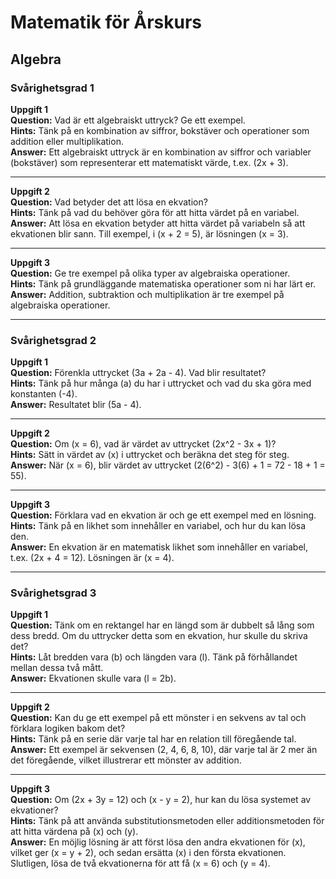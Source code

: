 # Matematik för Årskurs 
## Algebra

### Svårighetsgrad 1

**Uppgift 1**  
**Question:** Vad är ett algebraiskt uttryck? Ge ett exempel.  
**Hints:** Tänk på en kombination av siffror, bokstäver och operationer som addition eller multiplikation.  
**Answer:** Ett algebraiskt uttryck är en kombination av siffror och variabler (bokstäver) som representerar ett matematiskt värde, t.ex. \(2x + 3\).

---

**Uppgift 2**  
**Question:** Vad betyder det att lösa en ekvation?  
**Hints:** Tänk på vad du behöver göra för att hitta värdet på en variabel.  
**Answer:** Att lösa en ekvation betyder att hitta värdet på variabeln så att ekvationen blir sann. Till exempel, i \(x + 2 = 5\), är lösningen \(x = 3\).

---

**Uppgift 3**  
**Question:** Ge tre exempel på olika typer av algebraiska operationer.  
**Hints:** Tänk på grundläggande matematiska operationer som ni har lärt er.  
**Answer:** Addition, subtraktion och multiplikation är tre exempel på algebraiska operationer.

---

### Svårighetsgrad 2

**Uppgift 1**  
**Question:** Förenkla uttrycket \(3a + 2a - 4\). Vad blir resultatet?  
**Hints:** Tänk på hur många \(a\) du har i uttrycket och vad du ska göra med konstanten \(-4\).  
**Answer:** Resultatet blir \(5a - 4\).

---

**Uppgift 2**  
**Question:** Om \(x = 6\), vad är värdet av uttrycket \(2x^2 - 3x + 1\)?  
**Hints:** Sätt in värdet av \(x\) i uttrycket och beräkna det steg för steg.  
**Answer:** När \(x = 6\), blir värdet av uttrycket \(2(6^2) - 3(6) + 1 = 72 - 18 + 1 = 55\).

---

**Uppgift 3**  
**Question:** Förklara vad en ekvation är och ge ett exempel med en lösning.  
**Hints:** Tänk på en likhet som innehåller en variabel, och hur du kan lösa den.  
**Answer:** En ekvation är en matematisk likhet som innehåller en variabel, t.ex. \(2x + 4 = 12\). Lösningen är \(x = 4\).

---

### Svårighetsgrad 3

**Uppgift 1**  
**Question:** Tänk om en rektangel har en längd som är dubbelt så lång som dess bredd. Om du uttrycker detta som en ekvation, hur skulle du skriva det?  
**Hints:** Låt bredden vara \(b\) och längden vara \(l\). Tänk på förhållandet mellan dessa två mått.  
**Answer:** Ekvationen skulle vara \(l = 2b\).

---

**Uppgift 2**  
**Question:** Kan du ge ett exempel på ett mönster i en sekvens av tal och förklara logiken bakom det?  
**Hints:** Tänk på en serie där varje tal har en relation till föregående tal.  
**Answer:** Ett exempel är sekvensen \(2, 4, 6, 8, 10\), där varje tal är 2 mer än det föregående, vilket illustrerar ett mönster av addition.

---

**Uppgift 3**  
**Question:** Om \(2x + 3y = 12\) och \(x - y = 2\), hur kan du lösa systemet av ekvationer?  
**Hints:** Tänk på att använda substitutionsmetoden eller additionsmetoden för att hitta värdena på \(x\) och \(y\).  
**Answer:** En möjlig lösning är att först lösa den andra ekvationen för \(x\), vilket ger \(x = y + 2\), och sedan ersätta \(x\) i den första ekvationen. Slutligen, lösa de två ekvationerna för att få \(x = 6\) och \(y = 4\).